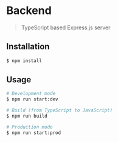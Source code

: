 # Backend

> TypeScript based Express.js server 

## Installation

```bash
$ npm install
```

## Usage

```bash
# Development mode
$ npm run start:dev

# Build (from TypeScript to JavaScript)
$ npm run build

# Production mode
$ npm run start:prod
```
